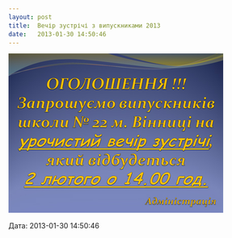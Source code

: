 ```yaml
---
layout: post
title:  Вечір зустрічі з випускниками 2013
date:   2013-01-30 14:50:46
---
```

![](/assets/tiger-1359550208.jpg)

  
Дата: 2013-01-30 14:50:46
